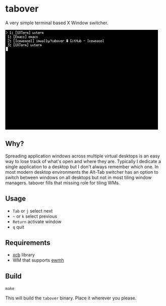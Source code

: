 # tabover

A very simple terminal based X Window switcher.

![tabover in xterm](https://raw.githubusercontent.com/imwally/tabover/master/tabover.png)

## Why?

Spreading application windows across multiple virtual desktops is an
easy way to lose track of what's open and where they are. Typically I
dedicate a single application to a desktop but I don't always remember
which one. In most modern desktop environments the Alt-Tab switcher
has an option to switch between windows on all desktops but not in
most tiling window managers. tabover fills that missing role for
tiling WMs.

## Usage

* `Tab` or `j` select next
* `~` or `k` select previous
* `Return` activate window
* `q` quit

## Requirements

* [xcb](http://xcb.freedesktop.org/) library
* WM that supports [ewmh](https://en.m.wikipedia.org/wiki/EWMH)

## Build

`make`

This will build the `tabover` binary. Place it wherever you please.